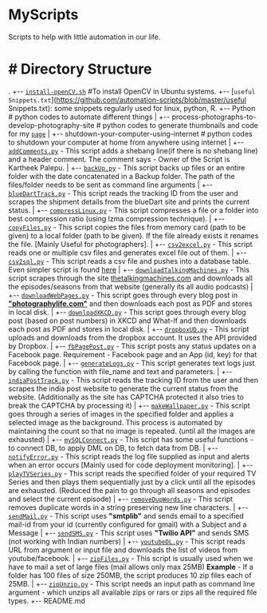 # MyScripts

Scripts to help with little automation in our life.

# # Directory Structure

.
+-- [`install-openCV.sh`](https://github.com/automation-scripts/blob/master/install-openCV.sh) #To install OpenCV in Ubuntu systems.
+-- [`useful Snippets.txt`](https://github.com/automation-scripts/blob/master/useful Snippets.txt): some snippets regularly used for linux, python, R.
+-- Python                     								# python codes to automate different things
|   +-- process-photographs-to-develop-photography-site 	# python codes to generate thumbnails and code for my [`page`](https://kartheekpnsn.github.io/Photography)
|   +-- shutdown-your-computer-using-internet				# python codes to shutdown your computer at home from anywhere using internet
|   +-- [`addComments.py`](https://github.com/kartheekpnsn/automation-scripts/blob/master/Python/addComments.py) - This script adds a shebang line(if there is no shebang line) and a header comment. The comment says - Owner of the Script is Kartheek Palepu.
|   +-- [`backUp.py`](https://github.com/kartheekpnsn/automation-scripts/blob/master/Python/backUp.py) - This script backs up files or an entire folder with the date concatenated in a Backup folder. The path of the files/folder needs to be sent as command line arguments
|   +-- [`blueDartTrack.py`](https://github.com/kartheekpnsn/automation-scripts/blob/master/Python/blueDartTrack.py) - This script reads the tracking ID from the user and scrapes the shipment details from the blueDart site and prints the current status.
|   +-- [`compressLinux.py`](https://github.com/kartheekpnsn/automation-scripts/blob/master/Python/compressLinux.py) - This script compresses a file or a folder into best compression ratio (using lzma compression technique).
|   +-- [`copyFiles.py`](https://github.com/kartheekpnsn/automation-scripts/blob/master/Python/copyFiles.py) - This script copies the files from memory card (path to be given) to a local folder (path to be given). If the file already exists it renames the file. [Mainly Useful for photographers].
|   +-- [`csv2excel.py`](https://github.com/kartheekpnsn/automation-scripts/blob/master/Python/csv2excel.py) - This script reads one or multiple csv files and generates excel file out of them.
|   +-- [`csv2sql.py`](https://github.com/kartheekpnsn/automation-scripts/blob/master/Python/csv2sql.py) - This script reads a csv file and pushes into a database table. Even simpler script is found [here](https://github.com/okfn/nerc-rod-tools/blob/master/csv2sql.py)
|   +-- [`downloadTalkingMachines.py`](https://github.com/kartheekpnsn/automation-scripts/blob/master/Python/downloadTalkingMachines.py) - This script scrapes through the site [thetalkingmachines.com](http://www.thetalkingmachines.com) and downloads all the episodes/seasons from that website (generally its all audio podcasts)
|   +-- [`downloadWebPages.py`](https://github.com/kartheekpnsn/automation-scripts/blob/master/Python/downloadWebPages.py) - This script goes through every blog post in **["photographylife.com"](http://www.photographylife.com)** and then downloads each post as PDF and stores in local disk.
|   +-- [`downloadXKCD.py`](https://github.com/kartheekpnsn/automation-scripts/blob/master/Python/downloadXKCD.py) - This script goes through every blog post (based on post numbers) in XKCD and What-If and then downloads each post as PDF and stores in local disk.
|   +-- [`dropboxUD.py`](https://github.com/kartheekpnsn/automation-scripts/blob/master/Python/dropboxUD.py) - This script uploads and downloads from the dropbox account. It uses the API provided by Dropbox.
|   +-- [`fbPagePost.py`](https://github.com/kartheekpnsn/automation-scripts/blob/master/Python/fbPagePost.py) - This script posts any status updates on a Facebook page. Requirement - Facebook page and an App (id, key) for that Facebook page.
|   +-- [`generateLogs.py`](https://github.com/kartheekpnsn/automation-scripts/blob/master/Python/generateLogs.py) - This script generates text logs just by calling the function with file_name and text and parameters.
|   +-- [`indiaPostTrack.py`](https://github.com/kartheekpnsn/automation-scripts/blob/master/Python/indiaPostTrack.py) - This script reads the tracking ID from the user and then scrapes the india post website to generate the current status from the website. (Additionally as the site has CAPTCHA protected it also tries to break the CAPTCHA by processing it)
|   +-- [`makeWallpaper.py`](https://github.com/kartheekpnsn/automation-scripts/blob/master/Python/makeWallpaper.py) - This script goes through a series of images in the specified folder and applies a selected image as the background. This process is automated by maintaining the count so that no image is repeated. (until all the images are exhausted)
|   +-- [`mySQLConnect.py`](https://github.com/kartheekpnsn/automation-scripts/blob/master/Python/mySQLConnect.py) - This script has some useful functions - to connect DB, to apply DML on DB, to fetch data from DB.
|   +-- [`notifyError.py`](https://github.com/kartheekpnsn/automation-scripts/blob/master/Python/notifyError.py) - This script reads the log file supplied as input and alerts when an error occurs [Mainly used for code deployment monitoring].
|   +-- [`playTVSeries.py`](https://github.com/kartheekpnsn/automation-scripts/blob/master/Python/playTVSeries.py) - This script reads the specified folder of your required TV Series and then plays them sequentially just by a click until all the episodes are exhausted. (Reduced the pain to go through all seasons and episodes and select the current episode)
|   +-- [`removeDupWords.py`](https://github.com/kartheekpnsn/automation-scripts/blob/master/Python/removeDupWords.py) - This script removes duplicate words in a string preserving new line characters.
|   +-- [`sendMail.py`](https://github.com/kartheekpnsn/automation-scripts/blob/master/Python/sendMail.py) - This script uses **"smtplib"** and sends email to a specified mail-id from your id (currently configured for gmail) with a Subject and a Message
|   +-- [`sendSMS.py`](https://github.com/kartheekpnsn/automation-scripts/blob/master/Python/sendSMS.py) - This script uses **"Twilio API"** and sends SMS (not working with Indian numbers)
|   +-- [`youtubeDL.py`](https://github.com/kartheekpnsn/automation-scripts/blob/master/Python/youtubeDL.py) - This script reads URL from argument or input file and downloads the list of videos from youtube/facebook.
|   +-- [`zipFiles.py`](https://github.com/kartheekpnsn/automation-scripts/blob/master/Python/zipFiles.py) - This script is usually used when we have to mail a set of large files (mail allows only max 25MB) **Example** - If a folder has 100 files of size 250MB, the script produces 10 zip files each of 25MB.
|   +-- [`zipUnzip.py`](https://github.com/kartheekpnsn/automation-scripts/blob/master/Python/zipUnzip.py) - This script needs an input path as command line argument - which unzips all available zips or rars or zips all the required file types.
+-- README.md
